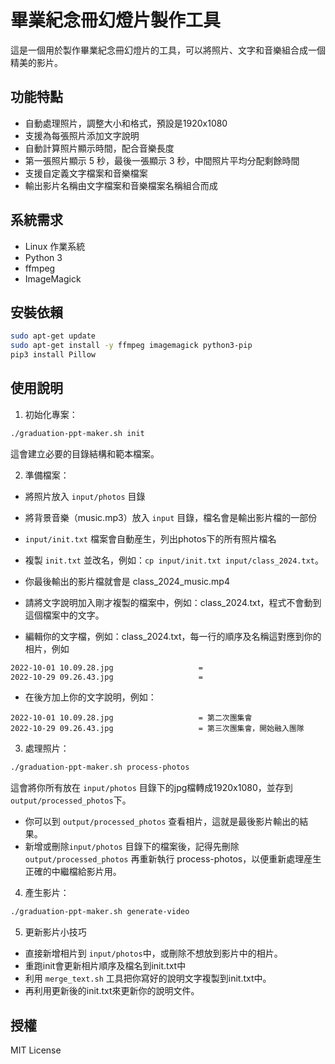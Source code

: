 # 畢業紀念冊幻燈片製作工具

這是一個用於製作畢業紀念冊幻燈片的工具，可以將照片、文字和音樂組合成一個精美的影片。

## 功能特點

- 自動處理照片，調整大小和格式，預設是1920x1080
- 支援為每張照片添加文字說明
- 自動計算照片顯示時間，配合音樂長度
- 第一張照片顯示 5 秒，最後一張顯示 3 秒，中間照片平均分配剩餘時間
- 支援自定義文字檔案和音樂檔案
- 輸出影片名稱由文字檔案和音樂檔案名稱組合而成

## 系統需求

- Linux 作業系統
- Python 3
- ffmpeg
- ImageMagick

## 安裝依賴

```bash
sudo apt-get update
sudo apt-get install -y ffmpeg imagemagick python3-pip
pip3 install Pillow
```

## 使用說明

1. 初始化專案：
```bash
./graduation-ppt-maker.sh init
```
這會建立必要的目錄結構和範本檔案。

2. 準備檔案：
- 將照片放入 `input/photos` 目錄
- 將背景音樂（music.mp3）放入 `input` 目錄，檔名會是輸出影片檔的一部份
- `input/init.txt` 檔案會自動産生，列出photos下的所有照片檔名
- 複製 `init.txt` 並改名，例如：`cp input/init.txt input/class_2024.txt`。
- 你最後輸出的影片檔就會是 class_2024_music.mp4

- 請將文字說明加入剛才複製的檔案中，例如：class_2024.txt，程式不會動到這個檔案中的文字。
- 編輯你的文字檔，例如：class_2024.txt，每一行的順序及名稱這對應到你的相片，例如
```txt
2022-10-01 10.09.28.jpg                   = 
2022-10-29 09.26.43.jpg                   = 
```
- 在後方加上你的文字說明，例如：
```
2022-10-01 10.09.28.jpg                   = 第二次團集會
2022-10-29 09.26.43.jpg                   = 第三次團集會，開始融入團隊
```

3. 處理照片：
```bash
./graduation-ppt-maker.sh process-photos
```
這會將你所有放在 `input/photos` 目錄下的jpg檔轉成1920x1080，並存到 `output/processed_photos`下。
- 你可以到 `output/processed_photos` 查看相片，這就是最後影片輸出的結果。
- 新增或刪除`input/photos` 目錄下的檔案後，記得先刪除 `output/processed_photos` 再重新執行  process-photos，以便重新處理産生正確的中繼檔給影片用。


4. 產生影片：
```bash
./graduation-ppt-maker.sh generate-video
```

5. 更新影片小技巧
- 直接新增相片到 `input/photos`中，或刪除不想放到影片中的相片。
- 重跑init會更新相片順序及檔名到init.txt中
- 利用 `merge_text.sh` 工具把你寫好的說明文字複製到init.txt中。
- 再利用更新後的init.txt來更新你的說明文件。

## 授權

MIT License
